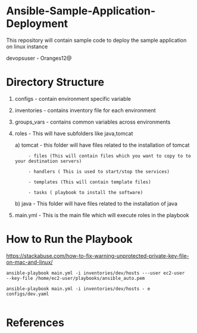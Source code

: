 # Ansible-Sample-Application-Deployment
This repository will contain sample code to deploy the sample application on linux instance

devopsuser - Oranges12@


# Directory Structure
  1. configs - contain environment specific variable
  2. inventories - contains inventory file for each environment
  3. groups_vars - contains common variables across environments
  4. roles - This will have subfolders like java,tomcat

       a) tomcat - this folder will have files related to the installation of tomcat

              - files (This will contain files which you want to copy to to your destination servers)

              - handlers ( This is used to start/stop the services)

              - templates (This will contain template files)

              - tasks ( playbook to install the software)

        b) java - This folder will have files related to the installation of java

  5. main.yml - This is the main file which will execute roles in the playbook


# How to Run the Playbook

https://stackabuse.com/how-to-fix-warning-unprotected-private-key-file-on-mac-and-linux/

```
ansible-playbook main.yml -i inventories/dev/hosts ---user ec2-user
--key-file /home/ec2-user/playbooks/ansible_auto.pem

ansible-playbook main.yml -i inventories/dev/hosts - e configs/dev.yaml


```
# References


